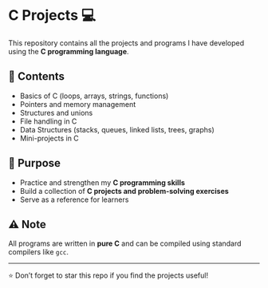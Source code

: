# C Projects 💻  

This repository contains all the projects and programs I have developed using the **C programming language**.  

## 📂 Contents  
- Basics of C (loops, arrays, strings, functions)  
- Pointers and memory management  
- Structures and unions  
- File handling in C  
- Data Structures (stacks, queues, linked lists, trees, graphs)  
- Mini-projects in C  

## 🎯 Purpose  
- Practice and strengthen my **C programming skills**  
- Build a collection of **C projects and problem-solving exercises**  
- Serve as a reference for learners  

## ⚠️ Note  
All programs are written in **pure C** and can be compiled using standard compilers like `gcc`.  

---  

⭐ Don’t forget to star this repo if you find the projects useful!  
